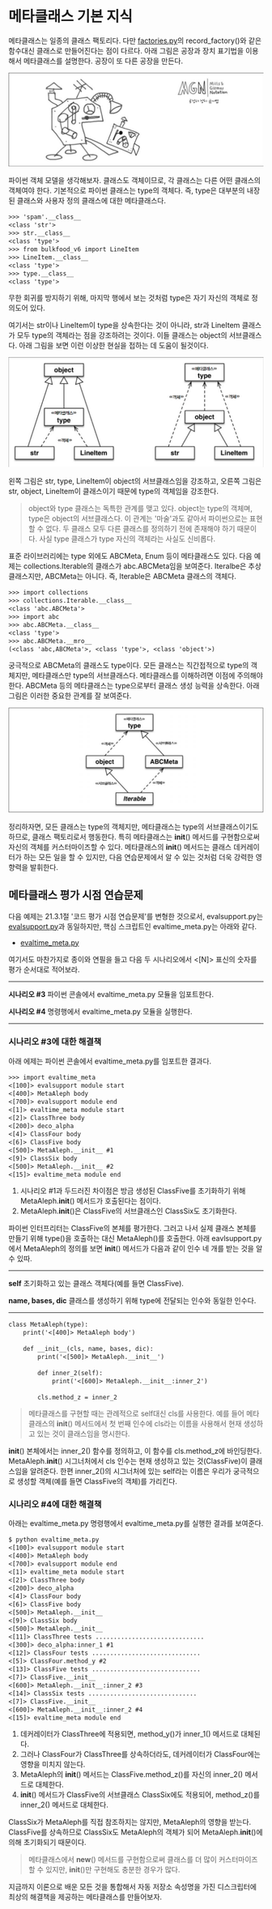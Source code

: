 <!-- 
- [](https://github.com/hyeonDD/fluent_python/blob/master/Part21/ex21-4/aaa)
 -->
# 메타클래스 기본 지식

메타클래스는 일종의 클래스 팩토리다. 다만 [factories.py](https://github.com/hyeonDD/fluent_python/blob/master/Part21/ex21-1~2/factories.py)의 record_factory()와 같은 함수대신 클래스로 만들어진다는 점이 다르다. 아래 그림은 공장과 장치 표기법을 이용해서 메타클래스를 설명한다. 공장이 또 다른 공장을 만든다.

![class_creater.png](https://github.com/hyeonDD/fluent_python/blob/master/Part21/ex21-4/class_creater.png)

파이썬 객체 모델을 생각해보자. 클래스도 객체이므로, 각 클래스는 다른 어떤 클래스의 객체여야 한다. 기본적으로 파이썬 클래스는 type의 객체다. 즉, type은 대부분의 내장된 클래스와 사용자 정의 클래스에 대한 메타클래스다.
```
>>> 'spam'.__class__
<class 'str'>
>>> str.__class__
<class 'type'>
>>> from bulkfood_v6 import LineItem
>>> LineItem.__class__
<class 'type'>
>>> type.__class__
<class 'type'>
```
무한 회귀를 방지하기 위해, 마지막 행에서 보는 것처럼 type은 자기 자신의 객체로 정의도어 있다.

여기서는 str이나 LineItem이 type을 상속한다는 것이 아니라, str과 LineItem 클래스가 모두 type의 객체라는 점을 강조하려는 것이다. 이들 클래스는 object의 서브클래스다. 아래 그림을 보면 이런 이상한 현실을 접하는 데 도움이 될것이다.

![diagram.png](https://github.com/hyeonDD/fluent_python/blob/master/Part21/ex21-4/diagram.png)

왼쪽 그림은 str, type, LineItem이 object의 서브클래스임을 강조하고, 오른쪽 그림은 str, object, LineItem이 클래스이기 때문에 type의 객체임을 강조한다.
> object와 type 클래스는 독특한 관계를 맺고 있다. object는 type의 객체며, type은 object의 서브클래스다. 이 관계는 '마술'과도 같아서 파이썬으로는 표현할 수 없다. 두 클래스 모두 다른 클래스를 정의하기 전에 존재해야 하기 때문이다. 사실 type 클래스가 type 자신의 객체라는 사실도 신비롭다.

표준 라이브러리에는 type 외에도 ABCMeta, Enum 등이 메타클래스도 있다. 다음 예제는 collections.Iterable의 클래스가 abc.ABCMeta임을 보여준다. Iteralbe은 추상 클래스지만, ABCMeta는 아니다. 즉, Iterable은 ABCMeta 클래스의 객체다.
```
>>> import collections
>>> collections.Iterable.__class__
<class 'abc.ABCMeta'>
>>> import abc
>>> abc.ABCMeta.__class__
<class 'type'>
>>> abc.ABCMeta.__mro__
(<class 'abc,ABCMeta'>, <class 'type'>, <class 'object'>)
```

궁극적으로 ABCMeta의 클래스도 type이다. 모든 클래스는 직간접적으로 type의 객체지만, 메타클래스만 type의 서브클래스다. 메타클래스를 이해하려면 이점에 주의해야 한다. ABCMeta 등의 메타클래스는 type으로부터 클래스 생성 능력을 상속한다. 아래그림은 이러한 중요한 관계를 잘 보여준다.

![diagram2.png](https://github.com/hyeonDD/fluent_python/blob/master/Part21/ex21-4/diagram2.png)

정리하자면, 모든 클래스는 type의 객체지만, 메타클래스는 type의 서브클래스이기도 하므로, 클래스 팩토리로서 행동한다. 특히 메타클래스는 __init__() 메서드를 구현함으로써 자신의 객체를 커스터마이즈할 수 있다. 메타클래스의 __init__() 메서드는 클래스 데커레이터가 하는 모든 일을 할 수 있지만, 다음 연습문제에서 알 수 있는 것처럼 더욱 강력한 영향력을 발휘한다.

## 메타클래스 평가 시점 연습문제
다음 예제는 21.3.1절 '코드 평가 시점 연습문제'를 변형한 것으로서, evalsupport.py는 [evalsupport.py](https://github.com/hyeonDD/fluent_python/blob/master/Part21/ex21-3/evalsupport.py)과 동일하지만, 핵심 스크립트인 evaltime_meta.py는 아래와 같다.


- [evaltime_meta.py](https://github.com/hyeonDD/fluent_python/blob/master/Part21/ex21-4/evaltime_meta.py)

여기서도 마찬가지로 종이와 연필을 들고 다음 두 시나리오에서 <[N]> 표신의 숫자를 평가 순서대로 적어보라.

---

**시나리오 #3**
파이썬 콘솔에서 evaltime_meta.py 모듈을 임포트한다.

**시나리오 #4**
명령행에서 evaltime_meta.py 모듈을 실행한다.

---

### 시나리오 #3에 대한 해결책
아래 에제는 파이썬 콘솔에서 evaltime_meta.py를 임포트한 결과다.
```
>>> import evaltime_meta
<[100]> evalsupport module start
<[400]> MetaAleph body
<[700]> evalsupport module end  
<[1]> evaltime_meta module start
<[2]> ClassThree body
<[200]> deco_alpha
<[4]> ClassFour body
<[6]> ClassFive body
<[500]> MetaAleph.__init__ #1
<[9]> ClassSix body
<[500]> MetaAleph.__init__ #2
<[15]> evaltime_meta module end 
```
1. 시나리오 #1과 두드러진 차이점은 방금 생성된 ClassFive를 초기화하기 위해 MetaAleph.__init__() 메서드가 호출된다는 점이다.
2. MetaAleph.__init__()은 ClassFive의 서브클래스인 ClassSix도 초기화한다.

파이썬 인터프리터는 ClassFive의 본체를 평가한다. 그러고 나서 실제 클래스 본체를 만들기 위해 type()을 호출하는 대신 MetaAleph()를 호출한다. 아래 eavlsupport.py에서 MetaAleph의 정의를 보면 __init__() 메서드가 다음과 같이 인수 네 개를 받는 것을 알 수 있따.

---

**self**
초기화하고 있는 클래스 객체다(예를 들면 ClassFive).

**name, bases, dic**
클래스를 생성하기 위해 type에 전달되는 인수와 동일한 인수다.

---

```
class MetaAleph(type):
    print('<[400]> MetaAleph body')

    def __init__(cls, name, bases, dic):
        print('<[500]> MetaAleph.__init__')

        def inner_2(self):
            print('<[600]> MetaAleph.__init__:inner_2')

        cls.method_z = inner_2
```
> 메타클래스를 구현할 때는 관례적으로 self대신 cls를 사용한다. 예를 들어 메타클래스의 __init__() 메서드에서 첫 번째 인수에 cls라는 이름을 사용해서 현재 생성하고 있는 것이 클래스임을 명시한다.

__init__() 본체에서는 inner_2() 함수를 정의하고, 이 함수를 cls.method_z에 바인딩한다. MetaAleph.__init__() 시그너처에서 cls 인수는 현재 생성하고 있는 것(ClassFive)이 클래스임을 알려준다. 한편 inner_2()의 시그너처에 있는 self라는 이름은 우리가 궁극적으로 생성할 객체(예를 들면 ClassFive의 객체)를 가리킨다.

### 시나리오 #4에 대한 해결책
아래는 evaltime_meta.py 명령행에서 evaltime_meta.py를 실행한 결과를 보여준다.

```
$ python evaltime_meta.py
<[100]> evalsupport module start
<[400]> MetaAleph body
<[700]> evalsupport module end
<[1]> evaltime_meta module start
<[2]> ClassThree body
<[200]> deco_alpha
<[4]> ClassFour body
<[6]> ClassFive body
<[500]> MetaAleph.__init__
<[9]> ClassSix body
<[500]> MetaAleph.__init__
<[11]> ClassThree tests ..............................
<[300]> deco_alpha:inner_1 #1
<[12]> ClassFour tests .............................. 
<[5]> ClassFour.method_y #2
<[13]> ClassFive tests .............................. 
<[7]> ClassFive.__init__
<[600]> MetaAleph.__init__:inner_2 #3
<[14]> ClassSix tests ..............................  
<[7]> ClassFive.__init__
<[600]> MetaAleph.__init__:inner_2 #4
<[15]> evaltime_meta module end
```
1. 데커레이터가 ClassThree에 적용되면, method_y()가 inner_1() 메서드로 대체된다.
2. 그러나 ClassFour가 ClassThree를 상속하더라도, 데커레이터가 ClassFour에는 영향을 미치지 않는다.
3. MetaAleph의 __init__() 메서드는 ClassFive.method_z()를 자신의 inner_2() 메서드로 대체한다.
4. __init__() 메서드가 ClassFive의 서브클래스 ClassSix에도 적용되어, method_z()를 inner_2() 메서드로 대체한다.

ClassSix가 MetaAleph를 직접 참조하지는 않지만, MetaAleph의 영향을 받는다. ClassFive를 상속하므로 ClassSix도 MetaAleph의 객체가 되어 MetaAleph.__init__()에 의해 초기화되기 때문이다.
> 메타클래스에서 __new__() 메서드를 구현함으로써 클래스를 더 많이 커스터마이즈할 수 있지만, __init__()만 구현해도 충분한 경우가 많다.

지금까지 이론으로 배운 모든 것을 통합해서 자동 저장소 속성명을 가진 디스크립터에 최상의 해결책을 제공하는 메타클래스를 만들어보자.